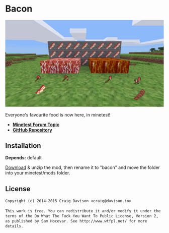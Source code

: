 # Bacon

![Screenshot](https://raw.githubusercontent.com/CraigyDavi/bacon/master/screenshot.png)

Everyone's favourite food is now here, in minetest!

* **[Minetest Forum Topic](https://forum.minetest.net/viewtopic.php?id=8965)**
* **[GitHub Repository](https://github.com/CraigyDavi/bacon)**

## Installation

**Depends:** default

[Download](https://github.com/CraigyDavi/bacon/archive/master.zip) & unzip the mod, then rename it to "bacon" and move the folder into your minetest/mods folder.

## License

```
Copyright (c) 2014-2015 Craig Davison <craig@davison.io>

This work is free. You can redistribute it and/or modify it under the
terms of the Do What The Fuck You Want To Public License, Version 2,
as published by Sam Hocevar. See http://www.wtfpl.net/ for more details.
```
